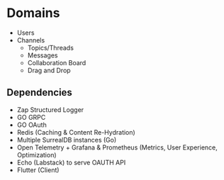 # Domains
- Users
- Channels
    - Topics/Threads
    - Messages
    - Collaboration Board
    - Drag and Drop


## Dependencies

- Zap Structured Logger
- GO GRPC
- GO OAuth
- Redis (Caching & Content Re-Hydration)
- Multiple SurrealDB instances (Go)
- Open Telemetry + Grafana & Prometheus (Metrics, User Experience, Optimization)
- Echo (Labstack) to serve OAUTH API
- Flutter (Client)